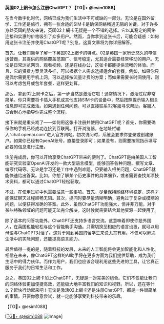 **英国02上網卡怎么注册ChatGPT？【TG💪+ @esim1088】**

在当今数字化时代，网络已成为我们生活中不可或缺的一部分。无论是在国外留学、工作还是旅行，拥有一张合适的SIM卡是确保网络畅通无阻的关键。对于许多身处英国的朋友来说，英国02上網卡无疑是一个不错的选择。它以其稳定的网络连接和实惠的价格吸引了众多用户。然而，当你拿到这张卡后，可能会疑惑：如何用这张卡注册并使用ChatGPT呢？别急，这篇文章将为你详细解答。

首先，让我们简单了解一下英国02上網卡的特点。02是英国一家历史悠久的电信运营商，其提供的网络覆盖范围广、信号稳定，尤其适合需要经常移动的用户。无论是日常浏览网页、观看视频，还是在线办公，这张卡都能提供流畅的体验。而且，它的资费方案灵活多样，可以根据个人需求选择适合的套餐。例如，如果你只是偶尔需要用手机上网，可以选择按流量计费的方案；而如果需要长时间使用，则可以考虑包月或包年套餐，这样更划算。

那么，拿到02上網卡之后，第一步当然是激活它啦！通常情况下，激活过程非常简单。你只需要将卡插入手机或其他支持SIM卡的设备中，然后按照提示输入相关信息即可完成激活。如果遇到任何问题，可以直接联系02客服寻求帮助。客服人员会耐心地指导你完成整个流程。

接下来就是重头戏了——如何用这张卡注册并使用ChatGPT呢？首先，你需要确保你的手机已经成功连接到互联网。打开浏览器，在地址栏输入“chat.openai.com”进入官方网站。初次访问时，系统会要求你登录或创建账户。如果你已经有OpenAI账号，直接登录即可；如果没有，则需要按照指示填写必要的信息进行注册。

注册完成后，你可以开始享受ChatGPT带来的便利了。ChatGPT是由美国人工智能研究实验室OpenAI开发的一款大型语言模型，能够回答各种问题、撰写文章、编写代码等。无论是学习还是工作中遇到难题，只要输入相关问题，ChatGPT就能快速给出答案。比如，你想了解某个历史事件的具体细节，或者需要查找某项技术资料，都可以通过ChatGPT轻松获取。

不过，在使用过程中也需要注意一些事项。首先，尽量保持网络环境稳定，这样才能保证聊天过程顺畅无阻。其次，提问时要尽量清晰明确，避免过于复杂或模糊的问题，以便获得准确的答案。此外，虽然ChatGPT功能强大，但并非万能，对于某些特殊领域的问题可能无法完全解决，这时候就需要结合其他资源一起使用了。

除了基本的问答功能外，ChatGPT还支持多语言交流。这意味着即使你是外国人，在英国也能轻松与这个智能助手沟通。只需切换至相应的语言设置，就可以用母语与ChatGPT对话了。这对于刚到英国的留学生来说尤其有用，不仅可以解决生活中的实际问题，还能提高语言能力。

最后值得一提的是，随着科技的发展，未来的人工智能将会更加智能化和人性化。相信在未来，像ChatGPT这样的AI助手将在更多方面为我们提供帮助，成为我们生活中的得力伙伴。而作为用户，我们也应该合理利用这些先进的工具，让它真正服务于我们的日常生活和工作。

总之，英国02上網卡加上ChatGPT，无疑是一对完美的组合。它们不仅能让我们的网络体验更加便捷高效，还能极大地丰富我们的知识和视野。所以，还在等什么？赶快行动起来吧！无论是激活02上網卡还是注册ChatGPT，都是一件很简单的事情。只要你愿意尝试，就一定能够享受到科技带来的乐趣。

【TG💪+ @esim1088】  

[[TG💪+ @esim1088](https://t.me/s/esim1088) ![Image](https://i.postimg.cc/4NQfJmqS/Snipaste-2025-05-13-00-14-12.png)]